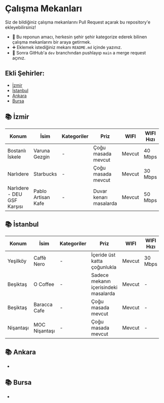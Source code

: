 # Çalışma Mekanları

Siz de bildiğiniz çalışma mekanlarını Pull Request açarak bu repository'e ekleyebilirsiniz!

* 🎯 Bu reponun amacı, herkesin şehir şehir kategorize ederek bilinen çalışma mekanlarını bir araya getirmek.
* ➕ Eklemek istediğiniz mekanı `README.md` içinde yazınız.
* 🔄 Sonra GitHub'a `dev` branchından pushlayıp `main` a merge request açınız.

## Ekli Şehirler:

- [İzmir](#izmir)
- [İstanbul](#istanbul)
- [Ankara](#ankara)
- [Bursa](#bursa)


## 📚 İzmir 

| Konum                       | İsim                | Kategoriler | Priz                   |   WIFI   | WIFI Hızı | Gürültü Seviyesi | Çalışma Saatleri | Instagram Adresi     |
|-----------------------------|---------------------|-------------|------------------------|----------|-----------|------------------|------------------|----------------------|
| Bostanlı İskele             | Varuna Gezgin       | -           | Çoğu masada mevcut     |  Mevcut  |  40 Mbps  |       5/10       |   09:00 - 01:00  | @varunagezgin        |
| Narlıdere                   | Starbucks           | -           | Çoğu masada mevcut     |  Mevcut  |  30 Mbps  |       2/10       |   09:00 - 14:00  | @starbukcs           |
| Narlıdere - DEU GSF Karşısı | Pablo Artisan Kafe  | -           | Duvar kenarı masalarda |  Mevcut  |  50 Mbps  |       2/10       |   09:00 - 21:00  | @pabloartisancoffee  |


## 📚 İstanbul 

| Konum                       | İsim                | Kategoriler | Priz                   |   WIFI   | WIFI Hızı | Gürültü Seviyesi | Çalışma Saatleri | Instagram Adresi     |
|-----------------------------|---------------------|-------------|------------------------|----------|-----------|------------------|------------------|----------------------|
| Yeşilköy                    | Caffè Nero          | -           | İçeride üst katta çoğunlukla |  Mevcut  |  30 Mbps  |       4/10       |   09:00 - 00:00  | @caffeneroturkiye  |
| Beşiktaş                    | O Coffee         | -           | Sadece mekanın içerisindeki masalarda |  Mevcut  |  -  |       6/10       |   10:00 - 01:00  | @ocoffeecompany  |
| Beşiktaş                    | Baracca Cafe        | -           | Çoğu masada mevcut |  Mevcut  |  -  |       3/10       |   08:30 - 00:30  | -  |
| Nişantaşı                    | MOC Nişantaşı       | -           | Çoğu masada mevcut |  Mevcut  |  -  |       6/10       |   07:30 - 23:30  | @moc_coffeeofficial  |


## 📚 Ankara 

-


## 📚 Bursa 

-

